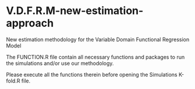 # V.D.F.R.M-new-estimation-approach
New estimation methodology for the Variable Domain Functional Regression Model

The FUNCTION.R file contain all necessary functions and packages to run the simulations and/or use our methodology.

Please execute all the functions therein before opening the Simulations K-fold.R file.
